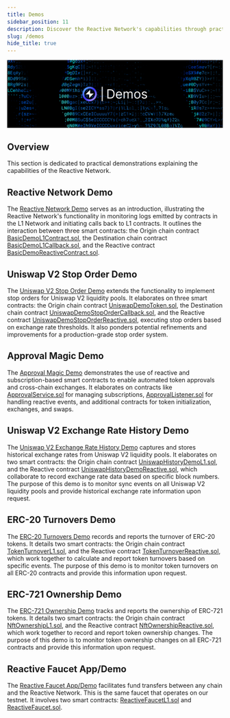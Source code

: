 ```yaml
---
title: Demos
sidebar_position: 11
description: Discover the Reactive Network's capabilities through practical demos. From basic log monitoring to advanced Uniswap V2 stop order implementation, discover versatile real-world applications and refinements.
slug: /demos
hide_title: true
---
```


![Demos Image](img/demos.jpg)

## Overview

This section is dedicated to practical demonstrations explaining the capabilities of the Reactive Network.

## Reactive Network Demo

The [Reactive Network Demo](https://github.com/Reactive-Network/reactive-smart-contract-demos/tree/main/src/demos/basic) serves as an introduction, illustrating the Reactive Network's functionality in monitoring logs emitted by contracts in the L1 Network and initiating calls back to L1 contracts. It outlines the interaction between three smart contracts: the Origin chain contract [BasicDemoL1Contract.sol](https://github.com/Reactive-Network/reactive-smart-contract-demos/blob/main/src/demos/basic/BasicDemoL1Contract.sol), the Destination chain contract [BasicDemoL1Callback.sol](https://github.com/Reactive-Network/reactive-smart-contract-demos/blob/main/src/demos/basic/BasicDemoL1Callback.sol), and the Reactive contract [BasicDemoReactiveContract.sol](https://github.com/Reactive-Network/reactive-smart-contract-demos/blob/main/src/demos/basic/BasicDemoReactiveContract.sol).

## Uniswap V2 Stop Order Demo

The [Uniswap V2 Stop Order Demo](https://github.com/Reactive-Network/reactive-smart-contract-demos/tree/main/src/demos/uniswap-v2-stop-order) extends the functionality to implement stop orders for Uniswap V2 liquidity pools. It elaborates on three smart contracts: the Origin chain contract [UniswapDemoToken.sol](https://github.com/Reactive-Network/reactive-smart-contract-demos/blob/main/src/demos/uniswap-v2-stop-order/UniswapDemoToken.sol), the Destination chain contract [UniswapDemoStopOrderCallback.sol](https://github.com/Reactive-Network/reactive-smart-contract-demos/blob/main/src/demos/uniswap-v2-stop-order/UniswapDemoStopOrderCallback.sol), and the Reactive contract [UniswapDemoStopOrderReactive.sol](https://github.com/Reactive-Network/reactive-smart-contract-demos/blob/main/src/demos/uniswap-v2-stop-order/UniswapDemoStopOrderReactive.sol), executing stop orders based on exchange rate thresholds. It also ponders potential refinements and improvements for a production-grade stop order system.

## Approval Magic Demo

The [Approval Magic Demo](https://github.com/Reactive-Network/reactive-smart-contract-demos/tree/main/src/demos/approval-magic) demonstrates the use of reactive and subscription-based smart contracts to enable automated token approvals and cross-chain exchanges. It elaborates on contracts like [ApprovalService.sol](https://github.com/Reactive-Network/reactive-smart-contract-demos/blob/main/src/demos/approval-magic/ApprovalService.sol) for managing subscriptions, [ApprovalListener.sol](https://github.com/Reactive-Network/reactive-smart-contract-demos/blob/main/src/demos/approval-magic/ApprovalListener.sol) for handling reactive events, and additional contracts for token initialization, exchanges, and swaps.

## Uniswap V2 Exchange Rate History Demo

The [Uniswap V2 Exchange Rate History Demo](https://github.com/Reactive-Network/reactive-smart-contract-demos/tree/main/src/demos/uniswap-v2-history) captures and stores historical exchange rates from Uniswap V2 liquidity pools. It elaborates on two smart contracts: the Origin chain contract [UniswapHistoryDemoL1.sol](https://github.com/Reactive-Network/reactive-smart-contract-demos/blob/main/src/demos/uniswap-v2-history/UniswapHistoryDemoL1.sol), and the Reactive contract [UniswapHistoryDemoReactive.sol](https://github.com/Reactive-Network/reactive-smart-contract-demos/blob/main/src/demos/uniswap-v2-history/UniswapHistoryDemoReactive.sol), which collaborate to record exchange rate data based on specific block numbers. The purpose of this demo is to monitor sync events on all Uniswap V2 liquidity pools and provide historical exchange rate information upon request.

## ERC-20 Turnovers Demo

The [ERC-20 Turnovers Demo](https://github.com/Reactive-Network/reactive-smart-contract-demos/tree/main/src/demos/erc20-turnovers) records and reports the turnover of ERC-20 tokens. It details two smart contracts: the Origin chain contract [TokenTurnoverL1.sol](https://github.com/Reactive-Network/reactive-smart-contract-demos/blob/main/src/demos/erc20-turnovers/TokenTurnoverL1.sol), and the Reactive contract [TokenTurnoverReactive.sol](https://github.com/Reactive-Network/reactive-smart-contract-demos/blob/main/src/demos/erc20-turnovers/TokenTurnoverReactive.sol), which work together to calculate and report token turnovers based on specific events. The purpose of this demo is to monitor token turnovers on all ERC-20 contracts and provide this information upon request.

## ERC-721 Ownership Demo

The [ERC-721 Ownership Demo](https://github.com/Reactive-Network/reactive-smart-contract-demos/tree/main/src/demos/erc721-ownership) tracks and reports the ownership of ERC-721 tokens. It details two smart contracts: the Origin chain contract [NftOwnershipL1.sol](https://github.com/Reactive-Network/reactive-smart-contract-demos/blob/main/src/demos/erc721-ownership/NftOwnershipL1.sol), and the Reactive contract [NftOwnershipReactive.sol](https://github.com/Reactive-Network/reactive-smart-contract-demos/blob/main/src/demos/erc721-ownership/NftOwnershipReactive.sol), which work together to record and report token ownership changes. The purpose of this demo is to monitor token ownership changes on all ERC-721 contracts and provide this information upon request.

## Reactive Faucet App/Demo

The [Reactive Faucet App/Demo](https://github.com/Reactive-Network/kopli-faucet) facilitates fund transfers between any chain and the Reactive Network. This is the same faucet that operates on our testnet. It involves two smart contracts: [ReactiveFaucetL1.sol](https://github.com/Reactive-Network/kopli-faucet/blob/main/src/faucet/ReactiveFaucetL1.sol) and [ReactiveFaucet.sol](https://github.com/Reactive-Network/kopli-faucet/blob/main/src/faucet/ReactiveFaucet.sol).